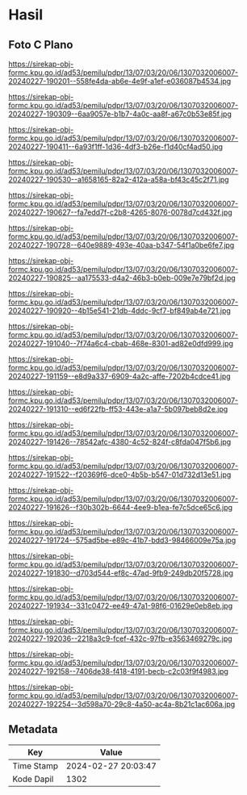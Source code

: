 # Hasil

## Foto C Plano

https://sirekap-obj-formc.kpu.go.id/ad53/pemilu/pdpr/13/07/03/20/06/1307032006007-20240227-190201--558fe4da-ab6e-4e9f-a1ef-e036087b4534.jpg

https://sirekap-obj-formc.kpu.go.id/ad53/pemilu/pdpr/13/07/03/20/06/1307032006007-20240227-190309--6aa9057e-b1b7-4a0c-aa8f-a67c0b53e85f.jpg

https://sirekap-obj-formc.kpu.go.id/ad53/pemilu/pdpr/13/07/03/20/06/1307032006007-20240227-190411--6a93f1ff-1d36-4df3-b26e-f1d40cf4ad50.jpg

https://sirekap-obj-formc.kpu.go.id/ad53/pemilu/pdpr/13/07/03/20/06/1307032006007-20240227-190530--a1658165-82a2-412a-a58a-bf43c45c2f71.jpg

https://sirekap-obj-formc.kpu.go.id/ad53/pemilu/pdpr/13/07/03/20/06/1307032006007-20240227-190627--fa7edd7f-c2b8-4265-8076-0078d7cd432f.jpg

https://sirekap-obj-formc.kpu.go.id/ad53/pemilu/pdpr/13/07/03/20/06/1307032006007-20240227-190728--640e9889-493e-40aa-b347-54f1a0be6fe7.jpg

https://sirekap-obj-formc.kpu.go.id/ad53/pemilu/pdpr/13/07/03/20/06/1307032006007-20240227-190825--aa175533-d4a2-46b3-b0eb-009e7e79bf2d.jpg

https://sirekap-obj-formc.kpu.go.id/ad53/pemilu/pdpr/13/07/03/20/06/1307032006007-20240227-190920--4b15e541-21db-4ddc-9cf7-bf849ab4e721.jpg

https://sirekap-obj-formc.kpu.go.id/ad53/pemilu/pdpr/13/07/03/20/06/1307032006007-20240227-191040--7f74a6c4-cbab-468e-8301-ad82e0dfd999.jpg

https://sirekap-obj-formc.kpu.go.id/ad53/pemilu/pdpr/13/07/03/20/06/1307032006007-20240227-191159--e8d9a337-6909-4a2c-affe-7202b4cdce41.jpg

https://sirekap-obj-formc.kpu.go.id/ad53/pemilu/pdpr/13/07/03/20/06/1307032006007-20240227-191310--ed6f22fb-ff53-443e-a1a7-5b097beb8d2e.jpg

https://sirekap-obj-formc.kpu.go.id/ad53/pemilu/pdpr/13/07/03/20/06/1307032006007-20240227-191426--78542afc-4380-4c52-824f-c8fda047f5b6.jpg

https://sirekap-obj-formc.kpu.go.id/ad53/pemilu/pdpr/13/07/03/20/06/1307032006007-20240227-191522--f20369f6-dce0-4b5b-b547-01d732d13e51.jpg

https://sirekap-obj-formc.kpu.go.id/ad53/pemilu/pdpr/13/07/03/20/06/1307032006007-20240227-191626--f30b302b-6644-4ee9-b1ea-fe7c5dce65c6.jpg

https://sirekap-obj-formc.kpu.go.id/ad53/pemilu/pdpr/13/07/03/20/06/1307032006007-20240227-191724--575ad5be-e89c-41b7-bdd3-98466009e75a.jpg

https://sirekap-obj-formc.kpu.go.id/ad53/pemilu/pdpr/13/07/03/20/06/1307032006007-20240227-191830--d703d544-ef8c-47ad-9fb9-249db20f5728.jpg

https://sirekap-obj-formc.kpu.go.id/ad53/pemilu/pdpr/13/07/03/20/06/1307032006007-20240227-191934--331c0472-ee49-47a1-98f6-01629e0eb8eb.jpg

https://sirekap-obj-formc.kpu.go.id/ad53/pemilu/pdpr/13/07/03/20/06/1307032006007-20240227-192036--2218a3c9-fcef-432c-97fb-e3563469279c.jpg

https://sirekap-obj-formc.kpu.go.id/ad53/pemilu/pdpr/13/07/03/20/06/1307032006007-20240227-192158--7406de38-f418-4191-becb-c2c03f9f4983.jpg

https://sirekap-obj-formc.kpu.go.id/ad53/pemilu/pdpr/13/07/03/20/06/1307032006007-20240227-192254--3d598a70-29c8-4a50-ac4a-8b21c1ac606a.jpg


## Metadata

| Key        | Value               |
| ---------- | ------------------- |
| Time Stamp | 2024-02-27 20:03:47 |
| Kode Dapil | 1302                |




